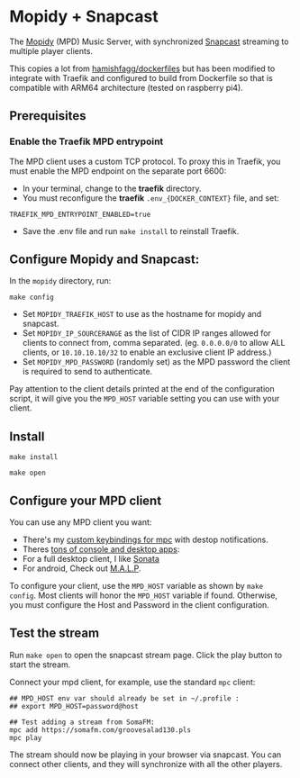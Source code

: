 # Mopidy + Snapcast

The [Mopidy](https://mopidy.com/) (MPD) Music Server, with
synchronized [Snapcast](https://github.com/badaix/snapcast#readme)
streaming to multiple player clients.

This copies a lot from
[hamishfagg/dockerfiles](https://github.com/hamishfagg/dockerfiles/tree/master/mopidy-multiroom)
but has been modified to integrate with Traefik and configured to
build from Dockerfile so that is compatible with ARM64 architecture
(tested on raspberry pi4).

## Prerequisites

### Enable the Traefik MPD entrypoint

The MPD client uses a custom TCP protocol. To proxy this in Traefik,
you must enable the MPD endpoint on the separate port 6600:

 * In your terminal, change to the **traefik** directory.
 * You must reconfigure the **traefik** `.env_{DOCKER_CONTEXT}` file,
   and set:

```
TRAEFIK_MPD_ENTRYPOINT_ENABLED=true
```

 * Save the .env file and run `make install` to reinstall Traefik.

## Configure Mopidy and Snapcast:

In the `mopidy` directory, run:

```
make config
```

 * Set `MOPIDY_TRAEFIK_HOST` to use as the hostname for mopidy and snapcast.
 * Set `MOPIDY_IP_SOURCERANGE` as the list of CIDR IP ranges allowed
   for clients to connect from, comma separated. (eg. `0.0.0.0/0` to
   allow ALL clients, or `10.10.10.10/32` to enable an exclusive
   client IP address.)
 * Set `MOPIDY_MPD_PASSWORD` (randomly set) as the MPD password the
   client is required to send to authenticate.

Pay attention to the client details printed at the end of the
configuration script, it will give you the `MPD_HOST` variable setting
you can use with your client.

## Install

```
make install
```

```
make open
```

## Configure your MPD client

You can use any MPD client you want:
 * There's my [custom keybindings for
   mpc](https://github.com/enigmacurry/mpd_client) with destop
   notifications.
 * Theres [tons of console and desktop
apps](https://wiki.archlinux.org/title/Music_Player_Daemon#Clients):
 * For a full desktop client, I like
   [Sonata](https://github.com/multani/sonata)
 * For android, Check out
   [M.A.L.P](https://f-droid.org/en/packages/org.gateshipone.malp/).


To configure your client, use the `MPD_HOST` variable as shown by
`make config`. Most clients will honor the `MPD_HOST` variable if
found. Otherwise, you must configure the Host and Password in the
client configuration.

## Test the stream

Run `make open` to open the snapcast stream page. Click the play
button to start the stream.

Connect your mpd client, for example, use the standard `mpc` client:

```
## MPD_HOST env var should already be set in ~/.profile :
## export MPD_HOST=password@host

## Test adding a stream from SomaFM:
mpc add https://somafm.com/groovesalad130.pls
mpc play
```

The stream should now be playing in your browser via snapcast. You can
connect other clients, and they will synchronize with all the other
players.

